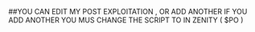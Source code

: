 ##YOU CAN EDIT MY POST EXPLOITATION , OR ADD ANOTHER IF YOU ADD ANOTHER YOU MUS CHANGE THE SCRIPT TO IN ZENITY ( $PO ) 
